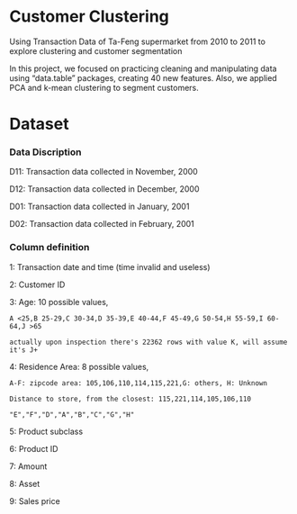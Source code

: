 # Customer Clustering
Using Transaction Data of Ta-Feng supermarket from 2010 to 2011 to explore clustering and customer segmentation

In this project, we focused on practicing cleaning and manipulating data using “data.table” packages, creating 40 new features. Also, we applied PCA and k-mean clustering to segment customers.

# Dataset
### Data Discription
D11: Transaction data collected in November, 2000

D12: Transaction data collected in December, 2000

D01: Transaction data collected in January, 2001

D02: Transaction data collected in February, 2001

### Column definition

1: Transaction date and time (time invalid and useless)

2: Customer ID

3: Age: 10 possible values,

    A <25,B 25-29,C 30-34,D 35-39,E 40-44,F 45-49,G 50-54,H 55-59,I 60-64,J >65
    
    actually upon inspection there's 22362 rows with value K, will assume it's J+
    
4: Residence Area: 8 possible values, 

    A-F: zipcode area: 105,106,110,114,115,221,G: others, H: Unknown
    
    Distance to store, from the closest: 115,221,114,105,106,110
    
    "E","F","D","A","B","C","G","H"

5: Product subclass

6: Product ID

7: Amount

8: Asset

9: Sales price
